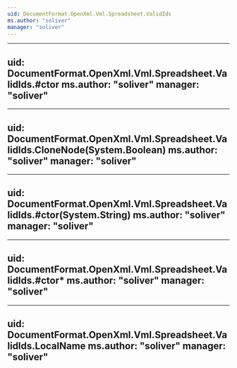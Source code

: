 ```yaml
---
uid: DocumentFormat.OpenXml.Vml.Spreadsheet.ValidIds
ms.author: "soliver"
manager: "soliver"
---
```


---
uid: DocumentFormat.OpenXml.Vml.Spreadsheet.ValidIds.#ctor
ms.author: "soliver"
manager: "soliver"
---

---
uid: DocumentFormat.OpenXml.Vml.Spreadsheet.ValidIds.CloneNode(System.Boolean)
ms.author: "soliver"
manager: "soliver"
---

---
uid: DocumentFormat.OpenXml.Vml.Spreadsheet.ValidIds.#ctor(System.String)
ms.author: "soliver"
manager: "soliver"
---

---
uid: DocumentFormat.OpenXml.Vml.Spreadsheet.ValidIds.#ctor*
ms.author: "soliver"
manager: "soliver"
---

---
uid: DocumentFormat.OpenXml.Vml.Spreadsheet.ValidIds.LocalName
ms.author: "soliver"
manager: "soliver"
---
